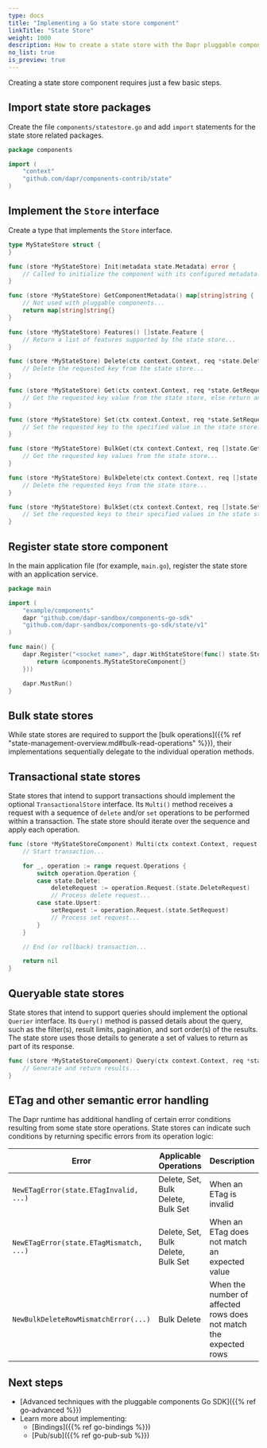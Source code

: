 ```yaml
---
type: docs
title: "Implementing a Go state store component"
linkTitle: "State Store"
weight: 1000
description: How to create a state store with the Dapr pluggable components Go SDK
no_list: true
is_preview: true
---
```


Creating a state store component requires just a few basic steps.

## Import state store packages

Create the file `components/statestore.go` and add `import` statements for the state store related packages.

```go
package components

import (
	"context"
	"github.com/dapr/components-contrib/state"
)
```

## Implement the `Store` interface

Create a type that implements the `Store` interface.

```go
type MyStateStore struct {
}

func (store *MyStateStore) Init(metadata state.Metadata) error {
	// Called to initialize the component with its configured metadata...
}

func (store *MyStateStore) GetComponentMetadata() map[string]string {
    // Not used with pluggable components...
	return map[string]string{}
}

func (store *MyStateStore) Features() []state.Feature {
	// Return a list of features supported by the state store...
}

func (store *MyStateStore) Delete(ctx context.Context, req *state.DeleteRequest) error {
	// Delete the requested key from the state store...
}

func (store *MyStateStore) Get(ctx context.Context, req *state.GetRequest) (*state.GetResponse, error) {
	// Get the requested key value from the state store, else return an empty response...
}

func (store *MyStateStore) Set(ctx context.Context, req *state.SetRequest) error {
	// Set the requested key to the specified value in the state store...
}

func (store *MyStateStore) BulkGet(ctx context.Context, req []state.GetRequest) (bool, []state.BulkGetResponse, error) {
	// Get the requested key values from the state store...
}

func (store *MyStateStore) BulkDelete(ctx context.Context, req []state.DeleteRequest) error {
	// Delete the requested keys from the state store...
}

func (store *MyStateStore) BulkSet(ctx context.Context, req []state.SetRequest) error {
	// Set the requested keys to their specified values in the state store...
}
```

## Register state store component

In the main application file (for example, `main.go`), register the state store with an application service.

```go
package main

import (
	"example/components"
	dapr "github.com/dapr-sandbox/components-go-sdk"
	"github.com/dapr-sandbox/components-go-sdk/state/v1"
)

func main() {
	dapr.Register("<socket name>", dapr.WithStateStore(func() state.Store {
		return &components.MyStateStoreComponent{}
	}))

	dapr.MustRun()
}
```

## Bulk state stores

While state stores are required to support the [bulk operations]({{% ref "state-management-overview.md#bulk-read-operations" %}}), their implementations sequentially delegate to the individual operation methods.

## Transactional state stores

State stores that intend to support transactions should implement the optional `TransactionalStore` interface. Its `Multi()` method receives a request with a sequence of `delete` and/or `set` operations to be performed within a transaction. The state store should iterate over the sequence and apply each operation.

```go
func (store *MyStateStoreComponent) Multi(ctx context.Context, request *state.TransactionalStateRequest) error {
    // Start transaction...

    for _, operation := range request.Operations {
		switch operation.Operation {
		case state.Delete:
			deleteRequest := operation.Request.(state.DeleteRequest)
			// Process delete request...
		case state.Upsert:
			setRequest := operation.Request.(state.SetRequest)
			// Process set request...
		}
	}

    // End (or rollback) transaction...

	return nil
}
```

## Queryable state stores

State stores that intend to support queries should implement the optional `Querier` interface. Its `Query()` method is passed details about the query, such as the filter(s), result limits, pagination, and sort order(s) of the results. The state store uses those details to generate a set of values to return as part of its response.

```go
func (store *MyStateStoreComponent) Query(ctx context.Context, req *state.QueryRequest) (*state.QueryResponse, error) {
	// Generate and return results...
}
```

## ETag and other semantic error handling

The Dapr runtime has additional handling of certain error conditions resulting from some state store operations. State stores can indicate such conditions by returning specific errors from its operation logic:

| Error | Applicable Operations | Description
|---|---|---|
| `NewETagError(state.ETagInvalid, ...)` | Delete, Set, Bulk Delete, Bulk Set | When an ETag is invalid |
| `NewETagError(state.ETagMismatch, ...)`| Delete, Set, Bulk Delete, Bulk Set | When an ETag does not match an expected value |
| `NewBulkDeleteRowMismatchError(...)` | Bulk Delete | When the number of affected rows does not match the expected rows |

## Next steps
- [Advanced techniques with the pluggable components Go SDK]({{% ref go-advanced %}})
- Learn more about implementing:
  - [Bindings]({{% ref go-bindings %}})
  - [Pub/sub]({{% ref go-pub-sub %}})
